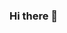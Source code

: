### Hi there 👋

<!--
**Abhilashup/Abhilashup** is a ✨ _special_ ✨ repository because its `README.md` (this file) appears on your GitHub profile.

Here are some ideas to get you started:

- 🔭 I’m currently working on deploying an NLP model to predict the sentiment of customers of restaurants based on their reviews.
- 🌱 I’m currently learning advanced concepts in Deep Learning
- 👯 I’m looking to collaborate on ...
- 📫 How to reach me: Email - abhiprakash13@gmail.com

-->
